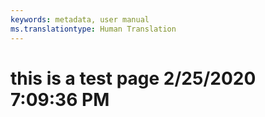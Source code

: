 ```yaml
---
keywords: metadata, user manual
ms.translationtype: Human Translation
---
```

# this is a test page 2/25/2020 7:09:36 PM